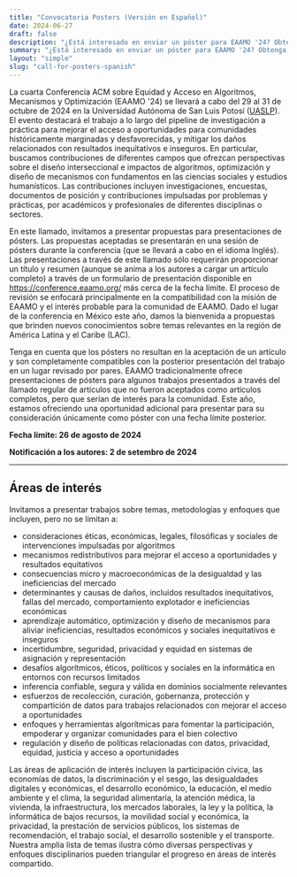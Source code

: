 ```yaml
---
title: "Convocatoria Posters (Versión en Español)"
date: 2024-06-27
draft: false
description: "¿Está interesado en enviar un póster para EAAMO '24? Obtenga más información haciendo clic en el enlace."
summary: "¿Está interesado en enviar un póster para EAAMO '24? Obtenga más información haciendo clic en el enlace."
layout: "simple"
slug: "call-for-posters-spanish"
---
```

La cuarta Conferencia ACM sobre Equidad y Acceso en Algoritmos, Mecanismos y Optimización (EAAMO '24) se llevará a cabo del 29 al 31 de octubre de 2024 en la Universidad Autónoma de San Luis Potosí ([UASLP](https://www.uaslp.mx/)). El evento destacará el trabajo a lo largo del pipeline de investigación a práctica para mejorar el acceso a oportunidades para comunidades históricamente marginadas y desfavorecidas, y mitigar los daños relacionados con resultados inequitativos e inseguros. En particular, buscamos contribuciones de diferentes campos que ofrezcan perspectivas sobre el diseño interseccional e impactos de algoritmos, optimización y diseño de mecanismos con fundamentos en las ciencias sociales y estudios humanísticos. Las contribuciones incluyen investigaciones, encuestas, documentos de posición y contribuciones impulsadas por problemas y prácticas, por académicos y profesionales de diferentes disciplinas o sectores.

En este llamado, invitamos a presentar propuestas para presentaciones de pósters. Las propuestas aceptadas se presentarán en una sesión de pósters durante la conferencia (que se llevará a cabo en el idioma  Inglés). Las presentaciones a través de este llamado sólo requerirán proporcionar un título y resumen (aunque se anima a los autores a cargar un artículo completo) a través de un formulario de presentación disponible en https://conference.eaamo.org/ más cerca de la fecha límite. El proceso de revisión se enfocará principalmente en la compatibilidad con la misión de EAAMO y el interés probable para la comunidad de EAAMO. Dado el lugar de la conferencia en México este año, damos la bienvenida a propuestas que brinden nuevos conocimientos sobre temas relevantes en la región de América Latina y el Caribe (LAC).

Tenga en cuenta que los pósters no resultan en la aceptación de un artículo y son completamente compatibles con la posterior presentación del trabajo en un lugar revisado por pares. EAAMO tradicionalmente ofrece presentaciones de pósters para algunos trabajos presentados a través del llamado regular de artículos que no fueron aceptados como artículos completos, pero que serían de interés para la comunidad. Este año, estamos ofreciendo una oportunidad adicional para presentar para su consideración únicamente como póster con una fecha límite posterior.

**Fecha límite: 26 de agosto de 2024**

**Notificación a los autores: 2 de setembro de 2024**

- - - 

## Áreas de interés
Invitamos a presentar trabajos sobre temas, metodologías y enfoques que incluyen, pero no se limitan a:
- consideraciones éticas, económicas, legales, filosóficas y sociales de intervenciones impulsadas por algoritmos
- mecanismos redistributivos para mejorar el acceso a oportunidades y resultados equitativos
- consecuencias micro y macroeconómicas de la desigualdad y las ineficiencias del mercado
- determinantes y causas de daños, incluidos resultados inequitativos, fallas del mercado, comportamiento explotador e ineficiencias económicas
- aprendizaje automático, optimización y diseño de mecanismos para aliviar ineficiencias, resultados económicos y sociales inequitativos e inseguros
- incertidumbre, seguridad, privacidad y equidad en sistemas de asignación y representación
- desafíos algorítmicos, éticos, políticos y sociales en la informática en entornos con recursos limitados
- inferencia confiable, segura y válida en dominios socialmente relevantes
- esfuerzos de recolección, curación, gobernanza, protección y compartición de datos para trabajos relacionados con mejorar el acceso a oportunidades
- enfoques y herramientas algorítmicas para fomentar la participación, empoderar y organizar comunidades para el bien colectivo
- regulación y diseño de políticas relacionadas con datos, privacidad, equidad, justicia y acceso a oportunidades

Las áreas de aplicación de interés incluyen la participación cívica, las economías de datos, la discriminación y el sesgo, las desigualdades digitales y económicas, el desarrollo económico, la educación, el medio ambiente y el clima, la seguridad alimentaria, la atención médica, la vivienda, la infraestructura, los mercados laborales, la ley y la política, la informática de bajos recursos, la movilidad social y económica, la privacidad, la prestación de servicios públicos, los sistemas de recomendación, el trabajo social, el desarrollo sostenible y el transporte. Nuestra amplia lista de temas ilustra cómo diversas perspectivas y enfoques disciplinarios pueden triangular el progreso en áreas de interés compartido.
